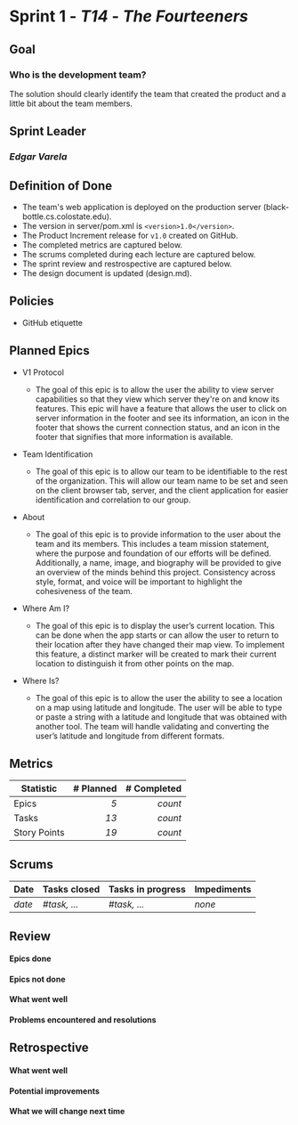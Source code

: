 # Sprint 1 - *T14* - *The Fourteeners*

## Goal
### Who is the development team?
The solution should clearly identify the team that created the product and a little bit about the team members.

## Sprint Leader
### *Edgar Varela*

## Definition of Done

* The team's web application is deployed on the production server (black-bottle.cs.colostate.edu).
* The version in server/pom.xml is `<version>1.0</version>`.
* The Product Increment release for `v1.0` created on GitHub.
* The completed metrics are captured below.
* The scrums completed during each lecture are captured below.
* The sprint review and restrospective are captured below.
* The design document is updated (design.md).


## Policies

* GitHub etiquette


## Planned Epics
* V1 Protocol
  * The goal of this epic is to allow the user the ability to view server capabilities so that they view which server they're on and know its features. This epic will have a feature that allows the user to click on server information in the footer and see its information, an icon in the footer that shows the current connection status, and an icon in the footer that signifies that more information is available.

* Team Identification
  * The goal of this epic is to allow our team to be identifiable to the rest of the organization. This will allow our team name to be set and seen on the client browser tab, server, and the client application for easier identification and correlation to our group.

* About
  * The goal of this epic is to provide information to the user about the team and its members. This includes a team mission statement, where the purpose and foundation of our efforts will be defined. Additionally, a name, image, and biography will be provided to give an overview of the minds behind this project. Consistency across style, format, and voice will be important to highlight the cohesiveness of the team.

* Where Am I?
  * The goal of this epic is to display the user’s current location. This can be done when the app starts or can allow the user to return to their location after they have changed their map view. To implement this feature, a distinct marker will be created to mark their current location to distinguish it from other points on the map. 

* Where Is?
  * The goal of this epic is to allow the user the ability to see a location on a map using latitude and longitude. The user will be able to type or paste a string with a latitude and longitude that was obtained with another tool. The team will handle validating and converting the user’s latitude and longitude from different formats. 


## Metrics

| Statistic | # Planned | # Completed |
| --- | ---: | ---: |
| Epics | *5* | *count* |
| Tasks |  *13*   | *count* | 
| Story Points |  *19*  | *count* | 


## Scrums

| Date | Tasks closed  | Tasks in progress | Impediments |
| :--- | :--- | :--- | :--- |
| *date* | *#task, ...* | *#task, ...* | *none* | 


## Review

#### Epics done  

#### Epics not done 

#### What went well

#### Problems encountered and resolutions


## Retrospective

#### What went well

#### Potential improvements

#### What we will change next time
